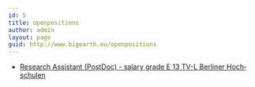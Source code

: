 ```yaml
---
id: 5
title: openpositions
author: admin
layout: page
guid: http://www.bigearth.eu/openpositions
---
```

<div class="bg-faded p-4 my-4">
	<div class="bg-faded p-4 my-4">
	<!-- Page Content -->
	<p>
		<ul class="">
			<li class="">
			<a href="https://tub.stellenticket.de/de/offers/63347/" target="_blank">Research Assist­ant (PostDoc) - salary grade E 13 TV-L Ber­liner Hoch­schu­len</a>	
			</li>
		</ul>
	 </p>
	<!-- Page Content End -->
    </div>
</div>
